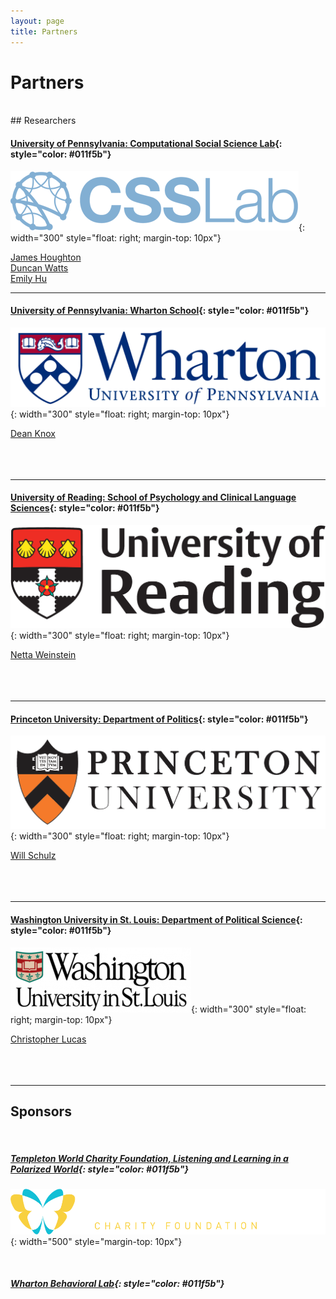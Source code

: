 ```yaml
---
layout: page
title: Partners
---
```


# Partners
<br/>
## Researchers
<br/>

#### [University of Pennsylvania: Computational Social Science Lab](https://css.seas.upenn.edu/){: style="color: #011f5b"}

![CSSLab](/assets/img/logo_cssonly_blue_text_blue_network.png){: width="300" style="float: right; margin-top: 10px"}

[James Houghton](https://www.jamesphoughton.com/) <br/>
[Duncan Watts](https://css.seas.upenn.edu/people/duncan-watts/) <br/>
[Emily Hu](https://xinlanemilyhu.com/) <br/>

---

#### [University of Pennsylvania: Wharton School](https://www.wharton.upenn.edu/){: style="color: #011f5b"}
![Wharton](/assets/img/logo_wharton.png){: width="300" style="float: right; margin-top: 10px"}

[Dean Knox](https://oid.wharton.upenn.edu/profile/dcknox/)
<br/><br/><br/><br/>

---

#### [University of Reading: School of Psychology and Clinical Language Sciences](https://www.reading.ac.uk/pcls/){: style="color: #011f5b"}
![UofReading](/assets/img/logo_reading.gif){: width="300" style="float: right; margin-top: 10px"}

[Netta Weinstein](https://www.reading.ac.uk/pcls/staff/netta-weinstein)
<br/><br/><br/><br/>

---

#### [Princeton University: Department of Politics](https://politics.princeton.edu/){: style="color: #011f5b"}
![Pton](/assets/img/logo_princeton.png){: width="300" style="float: right; margin-top: 10px"}

[Will Schulz](https://willschulz.com/)
<br/><br/><br/><br/>

---

#### [Washington University in St. Louis: Department of Political Science](https://polisci.wustl.edu/){: style="color: #011f5b"}
![Wusl](/assets/img/logo_WUSL.png){: width="300" style="float: right; margin-top: 10px"}

[Christopher Lucas](http://christopherlucas.org/)
<br/><br/><br/><br/>

---

## Sponsors
<br/>

##### [Templeton World Charity Foundation, Listening and Learning in a Polarized World](https://www.templetonworldcharity.org/LLPW){: style="color: #011f5b"}
![Templeton](/assets/img/logo_templeton_white.png){: width="500" style="margin-top: 10px"}

<br/>

##### [Wharton Behavioral Lab](https://wbl.wharton.upenn.edu/){: style="color: #011f5b"}
<br/><br/>


<br/><br/><br/>

